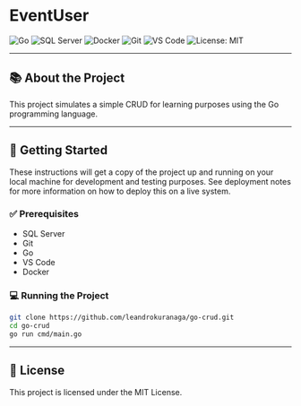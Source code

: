 # EventUser

![Go](https://img.shields.io/badge/Go-00ADD8?style=for-the-badge\&logo=go\&logoColor=white)
![SQL Server](https://img.shields.io/badge/SQL%20Server-CC2927?style=for-the-badge\&logo=microsoft-sql-server\&logoColor=white)
![Docker](https://img.shields.io/badge/Docker-2496ED?style=for-the-badge\&logo=docker\&logoColor=white)
![Git](https://img.shields.io/badge/Git-F05032?style=for-the-badge\&logo=git\&logoColor=white)
![VS Code](https://img.shields.io/badge/VS%20Code-007ACC?style=for-the-badge\&logo=visual-studio-code\&logoColor=white)
![License: MIT](https://img.shields.io/badge/License-MIT-yellow.svg?style=for-the-badge)

---

## 📚 About the Project

This project simulates a simple CRUD for learning purposes using the Go programming language.

---

## 🚀 Getting Started

These instructions will get a copy of the project up and running on your local machine for development and testing purposes. See deployment notes for more information on how to deploy this on a live system.

### ✅ Prerequisites

* SQL Server
* Git
* Go
* VS Code
* Docker

### 💻 Running the Project

```bash
git clone https://github.com/leandrokuranaga/go-crud.git
cd go-crud
go run cmd/main.go
```

---

## 📜 License

This project is licensed under the MIT License.
